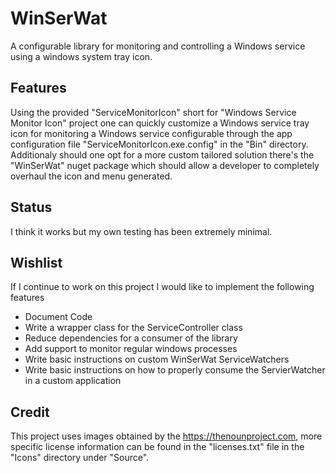 # WinSerWat
A configurable library for monitoring and controlling a Windows service using a windows system tray icon.

## Features
Using the provided "ServiceMonitorIcon" short for "Windows Service Monitor Icon" project one can quickly customize a Windows service tray icon for monitoring a Windows service configurable through the app configuration file "ServiceMonitorIcon.exe.config" in the "Bin" directory.  Additionaly should one opt for a more custom tailored solution there's the "WinSerWat" nuget package which should allow a developer to completely overhaul the icon and menu generated.

## Status
I think it works but my own testing has been extremely minimal.

## Wishlist
If I continue to work on this project I would like to implement the following features
* Document Code
* Write a wrapper class for the ServiceController class
* Reduce dependencies for a consumer of the library
* Add support to monitor regular windows processes
* Write basic instructions on custom WinSerWat ServiceWatchers
* Write basic instructions on how to properly consume the ServierWatcher in a custom application

## Credit

This project uses images obtained by the https://thenounproject.com, more specific license information can be found in the "licenses.txt" file in the "Icons" directory under "Source".